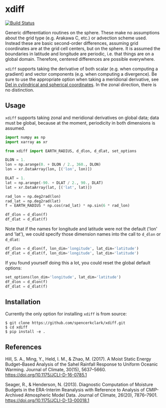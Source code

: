 xdiff
=====

[![Build Status](https://travis-ci.org/spencerkclark/xdiff.svg?branch=master)](https://travis-ci.org/spencerkclark/xdiff)

Generic differentiation routines on the sphere.  These make no assumptions
about the grid type (e.g. Arakawa C, etc.) or advection scheme used.  Instead
these are basic second-order differences, assuming grid coordinates are at
the grid cell centers, but on the sphere.  It is assumed the boundaries in
latitude and longitude are periodic, i.e. that things are on a global domain.
Therefore, centered differences are possible everywhere.

`xdiff` supports taking the derivative of both scalar (e.g. when computing a
gradient) and vector components (e.g. when computing a divergence).  Be sure to
use the appropriate option when taking a meridional derivative, see [Del in
cylindrical and spherical
coordinates](https://en.wikipedia.org/wiki/Del_in_cylindrical_and_spherical_coordinates). In
the zonal direction, there is no distinction.

Usage
-----

`xdiff` supports taking zonal and meridional derivatives on global data; data
must be global, because at the moment, periodicity in both dimensions is
assumed.  

```python
import numpy as np
import xarray as xr

from xdiff import EARTH_RADIUS, d_dlon, d_dlat, set_options

DLON = 1.
lon = np.arange(0. + DLON / 2., 360., DLON)
lon = xr.DataArray(lon, [('lon', lon)])

DLAT = 1.
lat = np.arange(-90. + DLAT / 2., 90., DLAT)
lat = xr.DataArray(lat, [('lat', lat)])

rad_lon = np.deg2rad(lon)
rad_lat = np.deg2rad(lat)
f = EARTH_RADIUS * np.cos(rad_lat) * np.sin(6 * rad_lon)

df_dlon = d_dlon(f)
df_dlat = d_dlat(f)
```

Note that if the names for longitude and latitude were not the default ('lon'
and 'lat'), we could specify those dimension names into the call to `d_dlon` or
`d_dlat`: 
```python
df_dlon = d_dlon(f, lon_dim='longitude', lat_dim='latitude')
df_dlat = d_dlat(f, lon_dim='longitude', lat_dim='latitude')
```

If you found yourself doing this a lot, you could reset the global default
options:
```python
set_options(lon_dim='longitude', lat_dim='latitude')
df_dlon = d_dlon(f)
df_dlat = d_dlat(f)
```

Installation
------------

Currently the only option for installing `xdiff` is from source:
```
$ git clone https://github.com/spencerkclark/xdiff.git
$ cd xdiff
$ pip install -e .
```

References
----------

Hill, S. A., Ming, Y., Held, I. M., & Zhao, M. (2017). A Moist Static Energy
Budget–Based Analysis of the Sahel Rainfall Response to Uniform Oceanic
Warming. Journal of Climate, 30(15),
5637–5660. https://doi.org/10.1175/JCLI-D-16-0785.1

Seager, R., & Henderson, N. (2013). Diagnostic Computation of Moisture Budgets
in the ERA-Interim Reanalysis with Reference to Analysis of CMIP-Archived
Atmospheric Model Data. Journal of Climate, 26(20),
7876–7901. https://doi.org/10.1175/JCLI-D-13-00018.1
